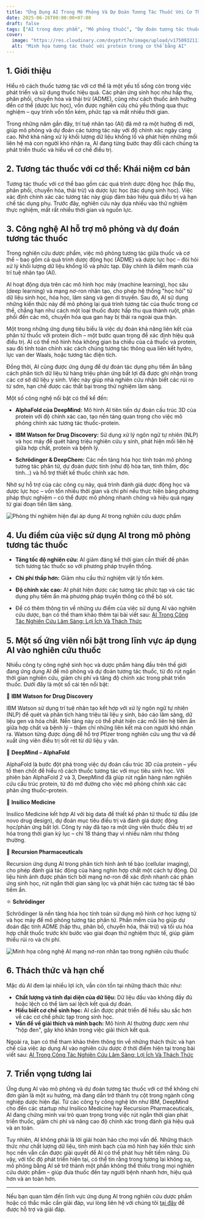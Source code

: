 ```yaml
---
title: "Ứng Dụng AI Trong Mô Phỏng Và Dự Đoán Tương Tác Thuốc Với Cơ Thể"
date: 2025-06-26T00:00:00+07:00
draft: false
tags: ["AI trong dược phẩm", "Mô phỏng thuốc", "Dự đoán tương tác thuốc", "Trí tuệ nhân tạo"]
cover:
  image: "https://res.cloudinary.com/dxyptrt7m/image/upload/v1750932111/dm3dojqs00vtjxziidxg.jpg"
  alt: "Minh họa tương tác thuốc với protein trong cơ thể bằng AI"
---
```


## 1. Giới thiệu

Hiểu rõ cách thuốc tương tác với cơ thể là một yếu tố sống còn trong việc phát triển và sử dụng thuốc hiệu quả. Các phản ứng sinh học như hấp thụ, phân phối, chuyển hóa và thải trừ (ADME), cũng như cách thuốc ảnh hưởng đến cơ thể (dược lực học), vốn được nghiên cứu chủ yếu thông qua thực nghiệm – quy trình vốn tốn kém, phức tạp và mất nhiều thời gian.

Trong những năm gần đây, trí tuệ nhân tạo (AI) đã mở ra một hướng đi mới, giúp mô phỏng và dự đoán các tương tác này với độ chính xác ngày càng cao. Nhờ khả năng xử lý khối lượng dữ liệu khổng lồ và phát hiện những mối liên hệ mà con người khó nhận ra, AI đang từng bước thay đổi cách chúng ta phát triển thuốc và hiểu về cơ chế điều trị.

## 2. Tương tác thuốc với cơ thể: Khái niệm cơ bản

Tương tác thuốc với cơ thể bao gồm các quá trình dược động học (hấp thụ, phân phối, chuyển hóa, thải trừ) và dược lực học (tác dụng sinh học). Việc xác định chính xác các tương tác này giúp đảm bảo hiệu quả điều trị và hạn chế tác dụng phụ. Trước đây, nghiên cứu này dựa nhiều vào thử nghiệm thực nghiệm, mất rất nhiều thời gian và nguồn lực.

## 3. Công nghệ AI hỗ trợ mô phỏng và dự đoán tương tác thuốc

Trong nghiên cứu dược phẩm, việc mô phỏng tương tác giữa thuốc và cơ thể – bao gồm cả quá trình dược động học (ADME) và dược lực học – đòi hỏi xử lý khối lượng dữ liệu khổng lồ và phức tạp. Đây chính là điểm mạnh của trí tuệ nhân tạo (AI).

AI hoạt động dựa trên các mô hình học máy (machine learning), học sâu (deep learning) và mạng nơ-ron nhân tạo, cho phép hệ thống "học hỏi" từ dữ liệu sinh học, hóa học, lâm sàng và gen di truyền. Sau đó, AI sử dụng những kiến thức này để mô phỏng lại quá trình tương tác của thuốc trong cơ thể, chẳng hạn như cách một loại thuốc được hấp thu qua thành ruột, phân phối đến các mô, chuyển hóa qua gan hay bị thải ra ngoài qua thận.

Một trong những ứng dụng tiêu biểu là việc dự đoán khả năng liên kết của phân tử thuốc với protein đích – một bước quan trọng để xác định hiệu quả điều trị. AI có thể mô hình hóa không gian ba chiều của cả thuốc và protein, sau đó tính toán chính xác cách chúng tương tác thông qua liên kết hydro, lực van der Waals, hoặc tương tác điện tích.

Đồng thời, AI cũng được ứng dụng để dự đoán tác dụng phụ tiềm ẩn bằng cách phân tích dữ liệu từ hàng triệu phản ứng bất lợi đã được ghi nhận trong các cơ sở dữ liệu y sinh. Việc này giúp nhà nghiên cứu nhận biết các rủi ro từ sớm, hạn chế được các thất bại trong thử nghiệm lâm sàng.

Một số công nghệ nổi bật có thể kể đến:

  - **AlphaFold của DeepMind:** Mô hình AI tiên tiến dự đoán cấu trúc 3D của protein với độ chính xác cao, tạo nền tảng quan trọng cho việc mô phỏng chính xác tương tác thuốc-protein.

  - **IBM Watson for Drug Discovery:** Sử dụng xử lý ngôn ngữ tự nhiên (NLP) và học máy để quét hàng triệu nghiên cứu y sinh, phát hiện mối liên hệ giữa hợp chất, protein và bệnh lý.

  - **Schrödinger & DeepChem:** Các nền tảng hóa học tính toán mô phỏng tương tác phân tử, dự đoán dược tính (như độ hòa tan, tính thấm, độc tính...) và hỗ trợ thiết kế thuốc chính xác hơn.

Nhờ sự hỗ trợ của các công cụ này, quá trình đánh giá dược động học và dược lực học – vốn tốn nhiều thời gian và chi phí nếu thực hiện bằng phương pháp thực nghiệm – có thể được mô phỏng nhanh chóng và hiệu quả ngay từ giai đoạn tiền lâm sàng.

![Phòng thí nghiệm hiện đại áp dụng AI trong nghiên cứu dược phẩm](https://res.cloudinary.com/dxyptrt7m/image/upload/v1750932418/emppb0xboj4nrq1nbtg6.jpg)

## 4. Ưu điểm của việc sử dụng AI trong mô phỏng tương tác thuốc

- **Tăng tốc độ nghiên cứu:** AI giảm đáng kể thời gian cần thiết để phân tích tương tác thuốc so với phương pháp truyền thống.
- **Chi phí thấp hơn:** Giảm nhu cầu thử nghiệm vật lý tốn kém.
- **Độ chính xác cao:** AI phát hiện được các tương tác phức tạp và các tác dụng phụ tiềm ẩn mà phương pháp truyền thống có thể bỏ sót.

- Để có thêm thông tin về những ưu điểm của việc sử dụng AI vào nghiên cứu dược, bạn có thể tham khảo thêm tại bài viết sau: [AI Trong Công Tác Nghiên Cứu Lâm Sàng: Lợi Ích Và Thách Thức](https://kalimawiki-vn.vercel.app/posts/ai-trong-cong-tac-nghien-cuu-lam-sang_-loi-ich-va-thach-thuc-2025-06-22/)

## 5. Một số ứng viên nổi bật trong lĩnh vực áp dụng AI vào nghiên cứu thuốc

Nhiều công ty công nghệ sinh học và dược phẩm hàng đầu trên thế giới đang ứng dụng AI để mô phỏng và dự đoán tương tác thuốc, từ đó rút ngắn thời gian nghiên cứu, giảm chi phí và tăng độ chính xác trong phát triển thuốc. Dưới đây là một số cái tên nổi bật:

🧠 **IBM Watson for Drug Discovery**

IBM Watson sử dụng trí tuệ nhân tạo kết hợp với xử lý ngôn ngữ tự nhiên (NLP) để quét và phân tích hàng triệu tài liệu y sinh, báo cáo lâm sàng, dữ liệu gen và hóa chất. Nền tảng này có thể phát hiện các mối liên hệ tiềm ẩn giữa hợp chất và bệnh lý – thậm chí những liên kết mà con người khó nhận ra. Watson từng được dùng để hỗ trợ Pfizer trong nghiên cứu ung thư và đề xuất ứng viên điều trị sốt rét từ dữ liệu y văn.

🧬 **DeepMind – AlphaFold**

AlphaFold là bước đột phá trong việc dự đoán cấu trúc 3D của protein – yếu tố then chốt để hiểu rõ cách thuốc tương tác với mục tiêu sinh học. Với phiên bản AlphaFold 2 và 3, DeepMind đã giúp rút ngắn hàng năm nghiên cứu cấu trúc protein, từ đó mở đường cho việc mô phỏng chính xác các phản ứng thuốc–protein.

🧪 **Insilico Medicine**

Insilico Medicine kết hợp AI với big data để thiết kế phân tử thuốc từ đầu (de novo drug design), dự đoán mục tiêu điều trị và đánh giá dược động học/phản ứng bất lợi. Công ty này đã tạo ra một ứng viên thuốc điều trị xơ hóa trong thời gian kỷ lục – chỉ 18 tháng thay vì nhiều năm như thông thường.

🔬 **Recursion Pharmaceuticals**

Recursion ứng dụng AI trong phân tích hình ảnh tế bào (cellular imaging), cho phép đánh giá tác động của hàng nghìn hợp chất một cách tự động. Dữ liệu hình ảnh được phân tích bởi mạng nơ-ron để xác định nhanh các phản ứng sinh học, rút ngắn thời gian sàng lọc và phát hiện các tương tác tế bào tiềm ẩn.

⚛️ **Schrödinger**

Schrödinger là nền tảng hóa học tính toán sử dụng mô hình cơ học lượng tử và học máy để mô phỏng tương tác phân tử. Phần mềm của họ giúp dự đoán đặc tính ADME (hấp thu, phân bố, chuyển hóa, thải trừ) và tối ưu hóa hợp chất thuốc trước khi bước vào giai đoạn thử nghiệm thực tế, giúp giảm thiểu rủi ro và chi phí.

![Minh họa công nghệ AI mạng nơ-ron nhân tạo trong nghiên cứu thuốc](https://res.cloudinary.com/dxyptrt7m/image/upload/v1750932505/u6zm1hoaug9ieol2hf9t.jpg)

## 6. Thách thức và hạn chế

Mặc dù AI đem lại nhiều lợi ích, vẫn còn tồn tại những thách thức như:

- **Chất lượng và tính đại diện của dữ liệu:** Dữ liệu đầu vào không đầy đủ hoặc lệch có thể làm sai lệch kết quả dự đoán.
- **Hiểu biết cơ chế sinh học:** AI cần được phát triển để hiểu sâu sắc hơn về các cơ chế phức tạp trong sinh học.
- **Vấn đề về giải thích và minh bạch:** Mô hình AI thường được xem như "hộp đen", gây khó khăn trong việc giải thích kết quả.

Ngoài ra, bạn có thể tham khảo thêm thông tin về những thách thức và hạn chế của việc áp dụng AI vào nghiên cứu dược ở thời điểm hiện tại trong bài viết sau: [AI Trong Công Tác Nghiên Cứu Lâm Sàng: Lợi Ích Và Thách Thức](https://kalimawiki-vn.vercel.app/posts/ai-trong-cong-tac-nghien-cuu-lam-sang_-loi-ich-va-thach-thuc-2025-06-22/)

## 7. Triển vọng tương lai

Ứng dụng AI vào mô phỏng và dự đoán tương tác thuốc với cơ thể không chỉ đơn giản là một xu hướng, mà đang dần trở thành trụ cột trong ngành công nghiệp dược hiện đại. Từ các công ty công nghệ lớn như IBM, DeepMind cho đến các startup như Insilico Medicine hay Recursion Pharmaceuticals, AI đang chứng minh vai trò quan trọng trong việc rút ngắn thời gian phát triển thuốc, giảm chi phí và nâng cao độ chính xác trong đánh giá hiệu quả và an toàn.

Tuy nhiên, AI không phải là lời giải hoàn hảo cho mọi vấn đề. Những thách thức như chất lượng dữ liệu, tính minh bạch của mô hình hay kiến thức sinh học nền vẫn cần được giải quyết để AI có thể phát huy hết tiềm năng. Dù vậy, với tốc độ phát triển hiện tại, có thể tin rằng trong tương lai không xa, mô phỏng bằng AI sẽ trở thành một phần không thể thiếu trong mọi nghiên cứu dược phẩm – giúp đưa thuốc đến tay người bệnh nhanh hơn, hiệu quả hơn và an toàn hơn.

---
Nếu bạn quan tâm đến lĩnh vực ứng dụng AI trong nghiên cứu dược phẩm hoặc có thắc mắc cần giải đáp, vui lòng liên hệ với chúng tôi [tại đây](https://kalimawiki-vn.vercel.app/contact/) để được hỗ trợ và giải đáp.
